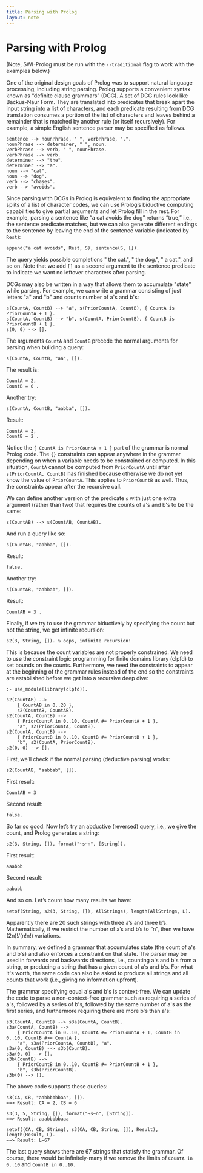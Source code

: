 ```yaml
---
title: Parsing with Prolog
layout: note
---
```


# Parsing with Prolog

(Note, SWI-Prolog must be run with the `--traditional` flag to work with the examples below.)

One of the original design goals of Prolog was to support natural language processing, including string parsing. Prolog supports a convenient syntax known as “definite clause grammars” (DCG). A set of DCG rules look like Backus-Naur Form. They are translated into predicates that break apart the input string into a list of characters, and each predicate resulting from DCG translation consumes a portion of the list of characters and leaves behind a remainder that is matched by another rule (or itself recursively). For example, a simple English sentence parser may be specified as follows.

    sentence --> nounPhrase, " ", verbPhrase, ".".
    nounPhrase --> determiner, " ", noun.
    verbPhrase --> verb, " ", nounPhrase.
    verbPhrase --> verb.
    determiner --> "the".
    determiner --> "a".
    noun --> "cat".
    noun --> "dog".
    verb --> "chases".
    verb --> "avoids".

Since parsing with DCGs in Prolog is equivalent to finding the appropriate splits of a list of character codes, we can use Prolog’s biductive computing capabilities to give partial arguments and let Prolog fill in the rest. For example, parsing a sentence like “a cat avoids the dog” returns “true,” i.e., the sentence predicate matches, but we can also generate different endings to the sentence by leaving the end of the sentence variable (indicated by `Rest`):

    append("a cat avoids", Rest, S), sentence(S, []).

The query yields possible completions " the cat.", " the dog.", " a cat.", and so on. Note that we add `[]` as a second argument to the sentence predicate to indicate we want no leftover characters after parsing.

DCGs may also be written in a way that allows them to accumulate "state" while parsing. For example, we can write a grammar consisting of just letters "a" and "b" and counts number of a's and b's:

    s(CountA, CountB) --> "a", s(PriorCountA, CountB), { CountA is PriorCountA + 1 }.
    s(CountA, CountB) --> "b", s(CountA, PriorCountB), { CountB is PriorCountB + 1 }.
    s(0, 0) --> [].

The arguments `CountA` and `CountB` precede the normal arguments for parsing when building a query:

    s(CountA, CountB, "aa", []).

The result is:

    CountA = 2,
    CountB = 0 .

Another try:

    s(CountA, CountB, "aabba", []).

Result:

    CountA = 3,
    CountB = 2 .

Notice the `{ CountA is PriorCountA + 1 }` part of the grammar is normal Prolog code. The `{}` constraints can appear anywhere in the grammar depending on when a variable needs to be constrained or computed. In this situation, `CountA` cannot be computed from `PriorCountA` until after `s(PriorCountA, CountB)` has finished because otherwise we do not yet know the value of `PriorCountA`. This applies to `PriorCountB` as well. Thus, the constraints appear after the recursive call.

We can define another version of the predicate `s` with just one extra argument (rather than two) that requires the counts of a's and b's to be the same:

    s(CountAB) --> s(CountAB, CountAB).

And run a query like so:

    s(CountAB, "aabba", []).

Result:

    false.

Another try:

    s(CountAB, "aabbab", []).

Result:

    CountAB = 3 .

Finally, if we try to use the grammar biductively by specifying the count but not the string, we get infinite recursion:

    s2(3, String, []). % oops, infinite recursion!

This is because the count variables are not properly constrained. We need to use the constraint logic programming for finite domains library (clpfd) to set bounds on the counts. Furthermore, we need the constraints to appear at the beginning of the grammar rules instead of the end so the constraints are established before we get into a recursive deep dive:

    :- use_module(library(clpfd)).

    s2(CountAB) -->
        { CountAB in 0..20 },
        s2(CountAB, CountAB).
    s2(CountA, CountB) -->
        { PriorCountA in 0..10, CountA #= PriorCountA + 1 },
        "a", s2(PriorCountA, CountB).
    s2(CountA, CountB) -->
        { PriorCountB in 0..10, CountB #= PriorCountB + 1 },
        "b", s2(CountA, PriorCountB).
    s2(0, 0) --> [].

First, we’ll check if the normal parsing (deductive parsing) works:

    s2(CountAB, "aabbab", []).

First result:

    CountAB = 3

Second result:

    false.

So far so good. Now let’s try an abductive (reversed) query, i.e., we give the count, and Prolog generates a string:

    s2(3, String, []), format("~s~n", [String]).

First result:

    aaabbb

Second result:

    aababb

And so on. Let’s count how many results we have:

    setof(String, s2(3, String, []), AllStrings), length(AllStrings, L).

Apparently there are 20 such strings with three a’s and three b’s. Mathematically, if we restrict the number of a’s and b’s to “n”, then we have (2n)!/(n!n!) variations.

In summary, we defined a grammar that accumulates state (the count of a's and b's) and also enforces a constraint on that state. The parser may be used in forwards and backwards directions, i.e., counting a's and b's from a string, or producing a string that has a given count of a's and b's. For what it's worth, the same code can also be asked to produce all strings and all counts that work (i.e., giving no information upfront).

The grammar specifying equal a's and b's is context-free. We can update the code to parse a non-context-free grammar such as requiring a series of a's, followed by a series of b's, followed by the same number of a's as the first series, and furthermore requiring there are more b's than a's:

    s3(CountA, CountB) --> s3a(CountA, CountB).
    s3a(CountA, CountB) -->
        { PriorCountA in 0..10, CountA #= PriorCountA + 1, CountB in 0..10, CountB #>= CountA },
        "a", s3a(PriorCountA, CountB), "a".
    s3a(0, CountB) --> s3b(CountB).
    s3a(0, 0) --> [].
    s3b(CountB) -->
        { PriorCountB in 0..10, CountB #= PriorCountB + 1 },
        "b", s3b(PriorCountB).
    s3b(0) --> [].

The above code supports these queries:

    s3(CA, CB, "aabbbbbbaa", []).
    ==> Result: CA = 2, CB = 6

    s3(3, 5, String, []), format("~s~n", [String]).
    ==> Result: aaabbbbbaaa

    setof((CA, CB, String), s3(CA, CB, String, []), Result), length(Result, L).
    ==> Result: L=67

The last query shows there are 67 strings that statisfy the grammar. Of course, there would be infinitely-many if we remove the limits of `CountA in 0..10` and `CountB in 0..10.`
